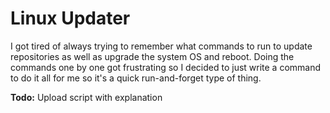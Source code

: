 # Linux Updater
I got tired of always trying to remember what commands to run to update repositories as well as upgrade the system OS and reboot. Doing the commands one by one got frustrating so I decided to just write a command to do it all for me so it's a quick run-and-forget type of thing.

**Todo:** Upload script with explanation
